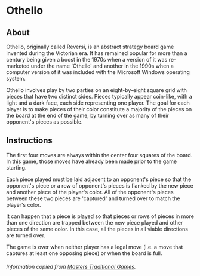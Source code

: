 # Othello

## About

Othello, originally called Reversi, is an abstract strategy board game invented during the Victorian era. It has remained popular for more than a century being given a boost in the 1970s when a version of it was re-marketed under the name 'Othello' and another in the 1990s when a computer version of it was included with the Microsoft Windows operating system.

Othello involves play by two parties on an eight-by-eight square grid with pieces that have two distinct sides. Pieces typically appear coin-like, with a light and a dark face, each side representing one player. The goal for each player is to make pieces of their color constitute a majority of the pieces on the board at the end of the game, by turning over as many of their opponent's pieces as possible.

## Instructions

The first four moves are always within the center four squares of the board. In this game, those moves have already been made prior to the game starting.

Each piece played must be laid adjacent to an opponent's piece so that the opponent's piece or a row of opponent's pieces is flanked by the new piece and another piece of the player's color. All of the opponent's pieces between these two pieces are 'captured' and turned over to match the player's color.

It can happen that a piece is played so that pieces or rows of pieces in more than one direction are trapped between the new piece played and other pieces of the same color. In this case, all the pieces in all viable directions are turned over.

The game is over when neither player has a legal move (i.e. a move that captures at least one opposing piece) or when the board is full.

###### Information copied from [Masters Traditional Games](https://www.mastersofgames.com/rules/reversi-othello-rules.html).